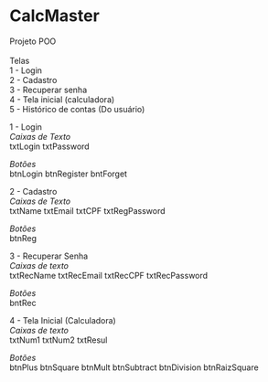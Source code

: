 # CalcMaster
Projeto POO<br><br>
Telas<br>
1 - Login <br>
2 - Cadastro<br>
3 - Recuperar senha<br>
4 - Tela inicial (calculadora)<br>
5 - Histórico de contas (Do usuário)<br>

1 - Login<br>
*Caixas de Texto*<br>
txtLogin
txtPassword

*Botões*<br>
btnLogin
btnRegister
bntForget

2 - Cadastro<br>
*Caixas de Texto*<br>
txtName
txtEmail
txtCPF
txtRegPassword

*Botões*<br>
btnReg

3 - Recuperar Senha<br>
*Caixas de texto*<br>
txtRecName
txtRecEmail
txtRecCPF
txtRecPassword

*Botões*<br>
bntRec

4 - Tela Inicial (Calculadora)<br>
*Caixas de texto*<br>
txtNum1
txtNum2
txtResul

*Botões*<br>
btnPlus
btnSquare
btnMult
btnSubtract
btnDivision
btnRaizSquare








